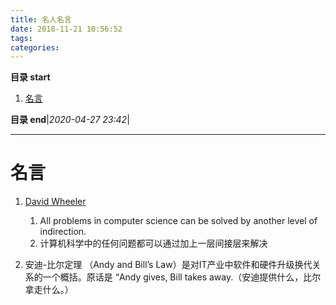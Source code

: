 ```yaml
---
title: 名人名言
date: 2018-11-21 10:56:52
tags: 
categories: 
---
```


**目录 start**

1. [名言](#名言)

**目录 end**|_2020-04-27 23:42_|
****************************************
# 名言

1. [David Wheeler](https://en.wikipedia.org/wiki/David_Wheeler_%28computer_scientist%29)
    1. All problems in computer science can be solved by another level of indirection.
    1. 计算机科学中的任何问题都可以通过加上一层间接层来解决

1. 安迪-比尔定理 （Andy and Bill’s Law）是对IT产业中软件和硬件升级换代关系的一个概括。原话是 “Andy gives, Bill takes away.（安迪提供什么，比尔拿走什么。）

